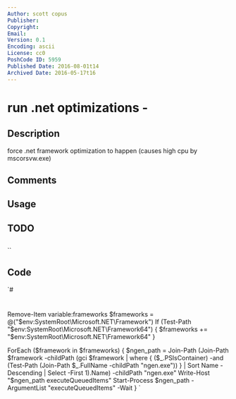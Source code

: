 ```yaml
---
Author: scott copus
Publisher: 
Copyright: 
Email: 
Version: 0.1
Encoding: ascii
License: cc0
PoshCode ID: 5959
Published Date: 2016-08-01t14
Archived Date: 2016-05-17t16
---
```


# run .net optimizations - 

## Description

force .net framework optimization to happen (causes high cpu by mscorsvw.exe)

## Comments



## Usage



## TODO



## 

``

## Code

`#
 #
 
 Remove-Item variable:frameworks
 $frameworks = @("$env:SystemRoot\Microsoft.NET\Framework")
 If (Test-Path "$env:SystemRoot\Microsoft.NET\Framework64") {
     $frameworks += "$env:SystemRoot\Microsoft.NET\Framework64"
 }
 
 ForEach ($framework in $frameworks) {
     $ngen_path = Join-Path (Join-Path $framework -childPath (gci $framework | where { ($_.PSIsContainer) -and (Test-Path (Join-Path $_.FullName -childPath "ngen.exe")) } | Sort Name -Descending | Select -First 1).Name) -childPath "ngen.exe"
     Write-Host "$ngen_path executeQueuedItems"
     Start-Process $ngen_path -ArgumentList "executeQueuedItems" -Wait
 }
`

